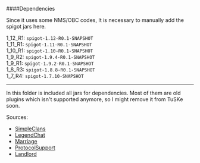 ####Dependencies

Since it uses some NMS/OBC codes, It is necessary to manually add the spigot jars here.

1_12_R1: `spigot-1.12-R0.1-SNAPSHOT`  
1_11_R1: `spigot-1.11-R0.1-SNAPSHOT`  
1_10_R1: `spigot-1.10-R0.1-SNAPSHOT`  
1_9_R2: `spigot-1.9.4-R0.1-SNAPSHOT`  
1_9_R1: `spigot-1.9.2-R0.1-SNAPSHOT`  
1_8_R3: `spigot-1.8.8-R0.1-SNAPSHOT`  
1_7_R4: `spigot-1.7.10-SNAPSHOT`

---

In this folder is included all jars for dependencies. Most of them are old plugins which isn't supported anymore, so I might remove it from TuSKe soon.

Sources:
* [SimpleClans](https://www.spigotmc.org/resources/5269/)
* [LegendChat](https://www.spigotmc.org/resources/6268/)
* [Marriage](https://www.spigotmc.org/resources/18998/)
* [ProtocolSupport](https://www.spigotmc.org/resources/7201/)
* [Landlord](https://www.spigotmc.org/resources/2735/)